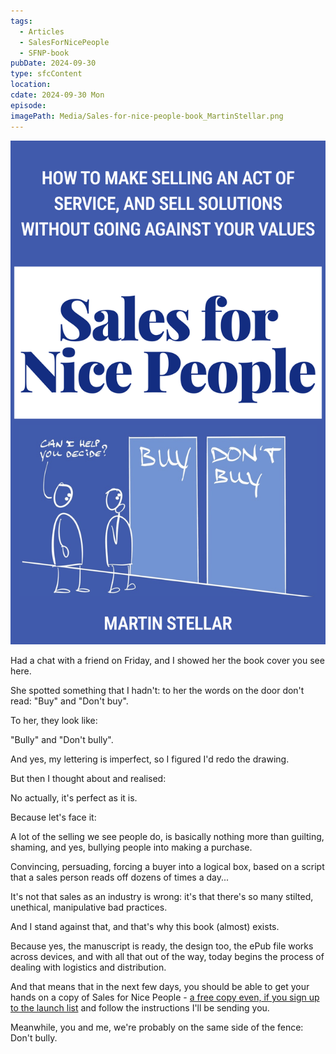 ```yaml
---
tags:
  - Articles
  - SalesForNicePeople
  - SFNP-book
pubDate: 2024-09-30
type: sfcContent
location: 
cdate: 2024-09-30 Mon
episode: 
imagePath: Media/Sales-for-nice-people-book_MartinStellar.png
---
```

![](Media/Sales-for-nice-people-book_MartinStellar.png)

Had a chat with a friend on Friday, and I showed her the book cover you see here. 

She spotted something that I hadn't: to her the words on the door don't read: "Buy" and "Don't buy". 

To her, they look like:

"Bully" and "Don't bully". 

And yes, my lettering is imperfect, so I figured I'd redo the drawing. 

But then I thought about and realised:

No actually, it's perfect as it is. 

Because let's face it: 

A lot of the selling we see people do, is basically nothing more than guilting, shaming, and yes, bullying people into making a purchase. 

Convincing, persuading, forcing a buyer into a logical box, based on a script that a sales person reads off dozens of times a day...

It's not that sales as an industry is wrong: it's that there's so many stilted, unethical, manipulative bad practices. 

And I stand against that, and that's why this book (almost) exists. 

Because yes, the manuscript is ready, the design too, the ePub file works across devices, and with all that out of the way, today begins the process of dealing with logistics and distribution. 

And that means that in the next few days, you should be able to get your hands on a copy of Sales for Nice People - [a free copy even, if you sign up to the launch list](https://martinstellar.com/book) and follow the instructions I'll be sending you. 

Meanwhile, you and me, we're probably on the same side of the fence: Don't bully. 



